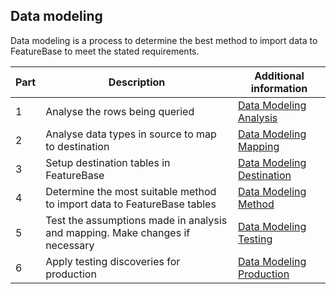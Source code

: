 ## Data modeling

Data modeling is a process to determine the best method to import data to FeatureBase to meet the stated requirements.

| Part | Description | Additional information |
|---|---|---|
| 1 | Analyse the rows being queried | [Data Modeling Analysis](/docs/concepts/concept-1-analysis) |
| 2 | Analyse data types in source to map to destination | [Data Modeling Mapping](/docs/concepts/concept-2-mapping)
| 3 | Setup destination tables in FeatureBase | [Data Modeling Destination](/docs/concepts/concept-3-destination) |
| 4 | Determine the most suitable method to import data to FeatureBase tables | [Data Modeling Method](/docs/concepts/concept-4-method) |
| 5 | Test the assumptions made in analysis and mapping. Make changes if necessary | [Data Modeling Testing](/docs/concepts/concept-5-testing) |
| 6 | Apply testing discoveries for production | [Data Modeling Production](/docs/concepts/concept-6-production) |
